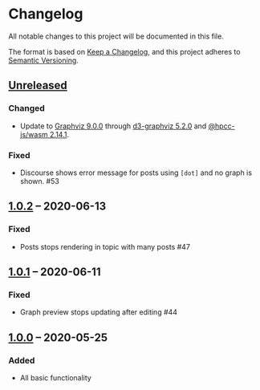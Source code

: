 # Changelog

All notable changes to this project will be documented in this file.

The format is based on [Keep a Changelog](https://keepachangelog.com/en/1.0.0/),
and this project adheres to [Semantic Versioning](https://semver.org/spec/v2.0.0.html).

## [Unreleased]

### Changed

* Update to [Graphviz 9.0.0](https://gitlab.com/graphviz/graphviz/-/blob/main/CHANGELOG.md?ref_type=heads#900-2023-09-11) through [d3-graphviz 5.2.0](https://github.com/magjac/d3-graphviz/blob/master/CHANGELOG.md#520--2023-11-05) and [@hpcc-js/wasm 2.14.1](https://github.com/hpcc-systems/hpcc-js-wasm/blob/trunk/CHANGELOG.md#2141-2023-10-12).

### Fixed

* Discourse shows error message for posts using `[dot]` and no graph is shown. #53

## [1.0.2] – 2020-06-13

### Fixed

* Posts stops rendering in topic with many posts #47

## [1.0.1] – 2020-06-11

### Fixed

* Graph preview stops updating after editing #44

## [1.0.0] – 2020-05-25

### Added

* All basic functionality

[Unreleased]: https://github.com/magjac/discourse-d3-graphviz/compare/1.0.2..HEAD
[1.0.2]: https://github.com/magjac/discourse-d3-graphviz/compare/1.0.1...1.0.2
[1.0.1]: https://github.com/magjac/discourse-d3-graphviz/compare/1.0.0...1.0.1
[1.0.0]: https://github.com/magjac/discourse-d3-graphviz/compare/0.0.0...1.0.0
